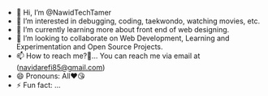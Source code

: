 - 👋 Hi, I’m @NawidTechTamer
- 👀 I’m interested in debugging, coding, taekwondo, watching movies, etc.
- 🌱 I’m currently learning more about front end of web designing.
- 💞️ I’m looking to collaborate on Web Development, Learning and Experimentation and Open Source Projects.
- 📫 How to reach me?🤔... You can reach me via email at (navidarefi85@gmail.com)
- 😄 Pronouns: All❤️😘
- ⚡ Fun fact: ...

<!---
NawidTechTamer/NawidTechTamer is a ✨ special ✨ repository because its `README.md` (this file) appears on your GitHub profile.
You can click the Preview link to take a look at your changes.
--->
